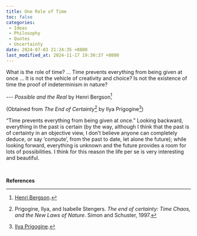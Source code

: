 ```yaml
---
title: One Role of Time
toc: false
categories:
 - Ideas
 - Philosophy
 - Quotes
 - Uncertainty
date: 2024-07-03 21:24:35 +0800
last_modified_at: 2024-11-17 19:30:37 +0800
---
```


<div class="quote--left" markdown="1">
What is the role of time? ... Time prevents everything from being given at once ... It is not the vehicle of creativity and choice? Is not the existence of time the proof of indeterminism in nature?

--- *Possible and the Real* by Henri Bergson[^1] 

(Obtained from *The End of Certainty*[^2] by Ilya Prigogine[^3])

</div>

“Time prevents everything from being given at once.” Looking backward, everything in the past is certain (by the way, although I think that the past is of certainty in an objective view, I don’t believe anyone can completely deduce, or say ‘compute’, from the past to date, let alone the future); while looking forward, everything is unknown and the future provides a room for lots of possibilities. I think for this reason the life per se is very interesting and beautiful. 

<br>

**References**

[^1]: [Henri Bergson](https://en.wikipedia.org/wiki/Henri_Bergson).
[^2]: Prigogine, Ilya, and Isabelle Stengers. *The end of certainty: Time Chaos, and the New Laws of Nature*. Simon and Schuster, 1997.
[^3]: [Ilya Prigogine](https://en.wikipedia.org/wiki/Ilya_Prigogine).
